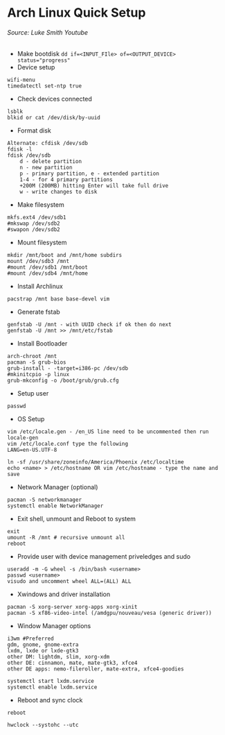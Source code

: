 # Arch Linux Quick Setup
###### Source: Luke Smith Youtube

- Make bootdisk `dd if=<INPUT_FIle> of=<OUTPUT_DEVICE> status="progress"`
- Device setup
```
wifi-menu
timedatectl set-ntp true
```
- Check devices connected
```
lsblk
blkid or cat /dev/disk/by-uuid
```
- Format disk
```
Alternate: cfdisk /dev/sdb
fdisk -l
fdisk /dev/sdb
    d - delete partition
    n - new partition
    p - primary partition, e - extended partition
    1-4 - for 4 primary partitions
    +200M (200MB) hitting Enter will take full drive
    w - write changes to disk
```
- Make filesystem
```
mkfs.ext4 /dev/sdb1
#mkswap /dev/sdb2
#swapon /dev/sdb2
```
- Mount filesystem
```
mkdir /mnt/boot and /mnt/home subdirs
mount /dev/sdb3 /mnt
#mount /dev/sdb1 /mnt/boot
#mount /dev/sdb4 /mnt/home
```
- Install Archlinux
```
pacstrap /mnt base base-devel vim
```
- Generate fstab
```
genfstab -U /mnt - with UUID check if ok then do next
genfstab -U /mnt >> /mnt/etc/fstab
```
- Install Bootloader
```
arch-chroot /mnt
pacman -S grub-bios
grub-install - -target=i386-pc /dev/sdb
#mkinitcpio -p linux
grub-mkconfig -o /boot/grub/grub.cfg
```
- Setup user
```
passwd
```
- OS Setup
```
vim /etc/locale.gen - /en_US line need to be uncommented then run
locale-gen
vim /etc/locale.conf type the following
LANG=en-US.UTF-8

ln -sf /usr/share/zoneinfo/America/Phoenix /etc/localtime
echo <name> > /etc/hostname OR vim /etc/hostname - type the name and save
```
- Network Manager (optional)
```
pacman -S networkmanager
systemctl enable NetworkManager
```
- Exit shell, unmount and Reboot to system
```
exit
umount -R /mnt # recursive unmount all
reboot
```
- Provide user with device management priveledges and sudo
```
useradd -m -G wheel -s /bin/bash <username>
passwd <username>
visudo and uncomment wheel ALL=(ALL) ALL
```
- Xwindows and driver installation
```
pacman -S xorg-server xorg-apps xorg-xinit
pacman -S xf86-video-intel (/amdgpu/nouveau/vesa (generic driver))
```
- Window Manager options
```
i3wm #Preferred
gdm, gnome, gnome-extra
lxdm, lxde or lxde-gtk3
other DM: lightdm, slim, xorg-xdm
other DE: cinnamon, mate, mate-gtk3, xfce4
other DE apps: nemo-fileroller, mate-extra, xfce4-goodies

systemctl start lxdm.service
systemctl enable lxdm.service
```
- Reboot and sync clock
```
reboot

hwclock --systohc --utc
